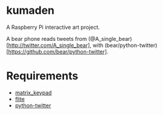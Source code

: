 # kumaden
A Raspberry Pi interactive art project.

A bear phone reads tweets from (@A_single_bear)[http://twitter.com/A_single_bear],
with (bear/python-twitter)[https://github.com/bear/python-twitter].

Requirements
============
* [matrix_keypad](https://pypi.python.org/pypi/matrix_keypad)
* [flite](http://www.speech.cs.cmu.edu/flite/)
* [python-twitter](https://github.com/bear/python-twitter)
